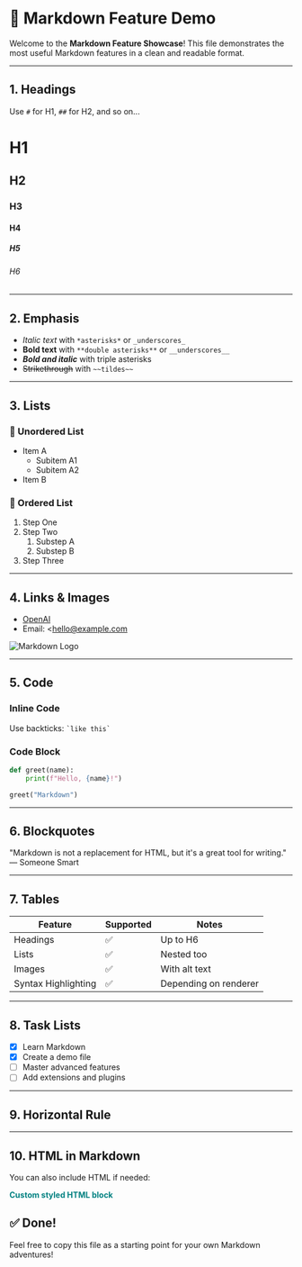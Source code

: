 # 🌟 Markdown Feature Demo  

Welcome to the **Markdown Feature Showcase**! This file demonstrates the most useful Markdown features in a clean and readable format.  

---  

## 1. Headings  

Use `#` for H1, `##` for H2, and so on...  

# H1  
## H2  
### H3  
#### H4  
##### H5  
###### H6  

---  

## 2. Emphasis  

- *Italic text* with `*asterisks*` or `_underscores_`  
- **Bold text** with `**double asterisks**` or `__underscores__`  
- ***Bold and italic*** with triple asterisks  
- ~~Strikethrough~~ with `~~tildes~~`  

---  

## 3. Lists  

### 🔹 Unordered List  

- Item A  
  - Subitem A1  
  - Subitem A2  
- Item B  

### 🔸 Ordered List  

1. Step One  
2. Step Two  
   1. Substep A  
   2. Substep B  
3. Step Three  

---  

## 4. Links & Images  

- [OpenAI](https://www.openai.com)  
- Email: <hello@example.com 

![Markdown Logo](https://markdown-here.com/img/icon256.png)  

---  

## 5. Code  

### Inline Code  

Use backticks: `` `like this` ``  

### Code Block  

```python  
def greet(name):  
    print(f"Hello, {name}!")  

greet("Markdown")  
```  

---  

## 6. Blockquotes  

"Markdown is not a replacement for HTML, but it's a great tool for writing."  
— Someone Smart  

---  

## 7. Tables  

| Feature            | Supported | Notes               |  
|--------------------|-----------|---------------------|  
| Headings           | ✅        | Up to H6            |  
| Lists              | ✅        | Nested too          |  
| Images             | ✅        | With alt text       |  
| Syntax Highlighting| ✅        | Depending on renderer|  

---  

## 8. Task Lists  

- [x] Learn Markdown  
- [x] Create a demo file  
- [ ] Master advanced features  
- [ ] Add extensions and plugins  

---  

## 9. Horizontal Rule  

---  

## 10. HTML in Markdown  

You can also include HTML if needed:  

<div style="color: teal; font-weight: bold;">Custom styled HTML block</div 

---  

## ✅ Done!  

Feel free to copy this file as a starting point for your own Markdown adventures!
